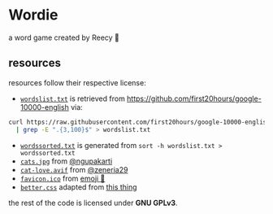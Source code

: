 # Wordie
a word game created by Reecy 💖

## resources

resources follow their respective license:

- [`wordslist.txt`](res/wordslist.txt) is retrieved from https://github.com/first20hours/google-10000-english via:
```bash
curl https://raw.githubusercontent.com/first20hours/google-10000-english/master/google-10000-english-usa-no-swears.txt \
  | grep -E ".{3,100}$" > wordslist.txt
```
- [`wordssorted.txt`](res/wordssorted.txt) is generated from `sort -h wordslist.txt > wordssorted.txt`
- [`cats.jpg`](res/cats.jpg) from [@ngupakarti](https://pngtree.com/freebackground/cute-cat-seamless-pattern-kawaii_1163683.html)
- [`cat-love.avif`](res/cat-love.avif) from [@zeneria29](https://www.freepik.com/premium-vector/seamless-pattern-background-character-cute-cat-with-heart-pattern-pink-heart-text-love_5339776.htm)
- [`favicon.ico`](res/favicon.ico) from [emoji 💐](https://emojipedia.org/bouquet/)
- [`better.css`](res/better.css) adapted from [this thing](http://bettermotherfuckingwebsite.com)

the rest of the code is licensed under **GNU GPLv3**.

